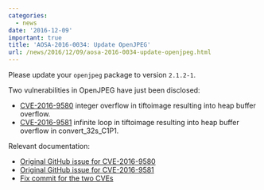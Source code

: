 ```yaml
---
categories:
  - news
date: '2016-12-09'
important: true
title: 'AOSA-2016-0034: Update OpenJPEG'
url: /news/2016/12/09/aosa-2016-0034-update-openjpeg.html
---
```



Please update your `openjpeg` package to version `2.1.2-1`.

Two vulnerabilities in OpenJPEG have just been disclosed:

- [CVE-2016-9580](http://www.cve.mitre.org/cgi-bin/cvename.cgi?name=CVE-2016-9580) integer overflow in tiftoimage resulting into heap buffer overflow.
- [CVE-2016-9581](http://www.cve.mitre.org/cgi-bin/cvename.cgi?name=CVE-2016-9581) infinite loop in tiftoimage resulting into heap buffer overflow in convert_32s_C1P1.

Relevant documentation:

- [Original GitHub issue for CVE-2016-9580](https://github.com/uclouvain/openjpeg/issues/871)
- [Original GitHub issue for CVE-2016-9581](https://github.com/uclouvain/openjpeg/issues/872)
- [Fix commit for the two CVEs](https://github.com/szukw000/openjpeg/commit/cadff5fb6e73398de26a92e96d3d7cac893af255)